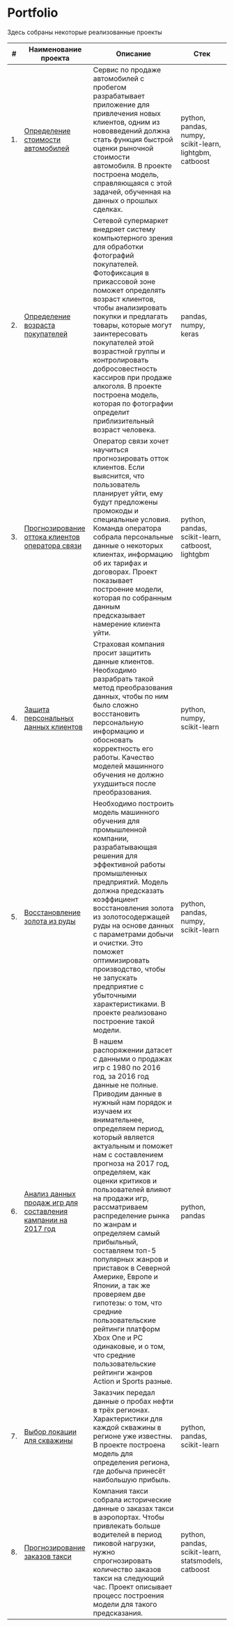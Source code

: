 # Portfolio

Здесь собраны некоторые реализованные проекты

| #  | Наименование проекта | Описание | Стек |
| -- | -------------------- | -------- | ---- |
| 1. | [Определение стоимости автомобилей](https://github.com/StepanMirenkov/portfolio/tree/main/car_price_prediction) | Сервис по продаже автомобилей с пробегом  разрабатывает приложение для привлечения новых клиентов, одним из нововведений должна стать функция быстрой оценки рыночной стоимости автомобиля. В проекте построена модель, справляющаяся с этой задачей, обученная на данных о прошлых сделках. | python, pandas, numpy, scikit-learn, lightgbm, catboost |
| 2. | [Определение возраста покупателей](https://github.com/StepanMirenkov/portfolio/tree/main/customer_age_recognition) | Сетевой супермаркет внедряет систему компьютерного зрения для обработки фотографий покупателей. Фотофиксация в прикассовой зоне поможет определять возраст клиентов, чтобы анализировать покупки и предлагать товары, которые могут заинтересовать покупателей этой возрастной группы и контролировать добросовестность кассиров при продаже алкоголя. В проекте построена модель, которая по фотографии определит приблизительный возраст человека. | pandas, numpy, keras |
| 3. | [Прогнозирование оттока клиентов оператора связи](https://github.com/StepanMirenkov/portfolio/tree/main/customer_churn_forecasting) | Оператор связи хочет научиться прогнозировать отток клиентов. Если выяснится, что пользователь планирует уйти, ему будут предложены промокоды и специальные условия. Команда оператора собрала персональные данные о некоторых клиентах, информацию об их тарифах и договорах. Проект показывает построение модели, которая по собранным данным предсказывает намерение клиента уйти. | python, pandas, scikit-learn, catboost, lightgbm |
| 4. | [Защита персональных данных клиентов](https://github.com/StepanMirenkov/portfolio/tree/main/customer_data_protection) | Страховая компания просит защитить данные клиентов. Необходимо разрабрать такой метод преобразования данных, чтобы по ним было сложно восстановить персональную информацию и обосновать корректность его работы. Качество моделей машинного обучения не должно ухудшиться после преобразования. | python, numpy, scikit-learn |
| 5. | [Восстановление золота из руды](https://github.com/StepanMirenkov/portfolio/tree/main/gold_recovery) | Необходимо построить модель машинного обучения для промышленной компании, разрабатывающая решения для эффективной работы промышленных предприятий. Модель должна предсказать коэффициент восстановления золота из золотосодержащей руды на основе данных с параметрами добычи и очистки. Это поможет оптимизировать производство, чтобы не запускать предприятие с убыточными характеристиками. В проекте реализовано построение такой модели. | python, pandas, numpy, scikit-learn |
| 6. | [Анализ данных продаж игр для составления кампании на 2017 год](https://github.com/StepanMirenkov/portfolio/tree/main/marketing_campaign_statistics) | В нашем распоряжении датасет с данными о продажах игр с 1980 по 2016 год, за 2016 год данные не полные. Приводим данные в нужный нам порядок и изучаем их внимательнее, определяем период, который является актуальным и поможет нам с составлением прогноза на 2017 год, определяем, как оценки критиков и пользователей влияют на продажи игр, рассматриваем распределение рынка по жанрам и определяем самый прибыльный, составляем топ-5 популярных жанров и приставок в Северной Америке, Европе и Японии, а так же проверяем две гипотезы: о том, что средние пользовательские рейтинги платформ Xbox One и PC одинаковые, и о том, что средние пользовательские рейтинги жанров Action и Sports разные. | python, pandas |
| 7. | [Выбор локации для скважины](https://github.com/StepanMirenkov/portfolio/tree/main/oil_research_prediction) | Заказчик передал данные о пробах нефти в трёх регионах. Характеристики для каждой скважины в регионе уже известны. В проекте построена модель для определения региона, где добыча принесёт наибольшую прибыль. | python, pandas, scikit-learn |
| 8. | [Прогнозирование заказов такси](https://github.com/StepanMirenkov/portfolio/tree/main/taxi_ordering_prediction) | Компания такси собрала исторические данные о заказах такси в аэропортах. Чтобы привлекать больше водителей в период пиковой нагрузки, нужно спрогнозировать количество заказов такси на следующий час. Проект описывает процесс построения модели для такого предсказания. |python, pandas, scikit-learn, statsmodels, catboost |
